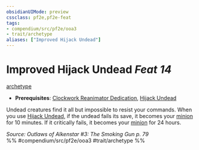 ```yaml
---
obsidianUIMode: preview
cssclass: pf2e,pf2e-feat
tags:
- compendium/src/pf2e/ooa3
- trait/archetype
aliases: ["Improved Hijack Undead"]
---
```

# Improved Hijack Undead  *Feat 14*  
[archetype](/rules/traits/archetype.md)  

- **Prerequisites**: [Clockwork Reanimator Dedication](/compendium/feats/clockwork-reanimator-dedication-ooa3.md), [Hijack Undead](/compendium/feats/hijack-undead-ooa3.md)

Undead creatures find it all but impossible to resist your commands. When you use [Hijack Undead](/compendium/feats/hijack-undead-ooa3.md), if the undead fails its save, it becomes your [minion](/rules/traits/minion.md) for 10 minutes. If it critically fails, it becomes your [minion](/rules/traits/minion.md) for 24 hours.

*Source: Outlaws of Alkenstar #3: The Smoking Gun p. 79*  
%% #compendium/src/pf2e/ooa3 #trait/archetype %%